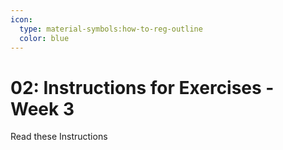 ```yaml
---
icon:
  type: material-symbols:how-to-reg-outline
  color: blue
---
```


# 02: Instructions for Exercises - Week 3

Read these Instructions